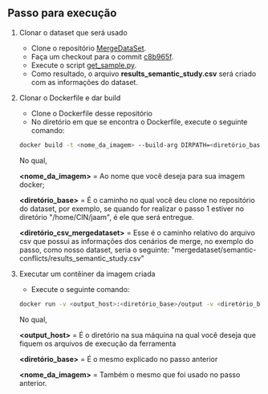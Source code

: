 ## Passo para execução

1. Clonar o dataset que será usado

   - Clone o repositório [MergeDataSet](https://github.com/spgroup/mergedataset).
   - Faça um checkout para o commit  [c8b965f](https://github.com/spgroup/mergedataset/commit/c8b965f71624f0ee3bec197d37ffbb2a9aaba97b).
   - Execute o script [get_sample.py](https://github.com/spgroup/mergedataset/blob/c8b965f71624f0ee3bec197d37ffbb2a9aaba97b/semantic-conflicts/get_sample.py).
   - Como resultado, o arquivo **results_semantic_study.csv** será criado com as informações do dataset.

2. Clonar o Dockerfile e dar build

   - Clone o Dockerfile desse repositório
   - No diretório em que se encontra o Dockerfile, execute o seguinte comando:

   ```bash
   docker build -t <nome_da_imagem> --build-arg DIRPATH=<diretório_base> --build-arg DEST_CSV=<diretório_csv_mergedataset> .
   ```

   No qual,

   **<nome_da_imagem>** = Ao nome que você deseja para sua imagem docker;

   **<diretório_base>** = É o caminho no qual você deu clone no repositório do dataset, por exemplo, se quando for realizar o passo 1 estiver no diretório "/home/CIN/jaam", é ele que será entregue.

   **<diretório_csv_mergedataset>** = Esse é o caminho relativo do arquivo csv que possui as informações dos cenários de merge, no exemplo do passo, como nosso dataset, seria o seguinte: "mergedataset/semantic-conflicts/results_semantic_study.csv"

3. Executar um contêiner da imagem criada

   -  Execute o seguinte comando:

   ```bash
   docker run -v <output_host>:<diretório_base>/output -v <diretório_base>/mergedataset:<diretório_base>/mergedataset <nome_da_imagem> <diretório_base>/infra/SMAT/nimrod/proj/semantic_study.py
   ```

   No qual, 

   **<output_host>** = É o diretório na sua máquina na qual você deseja que fiquem os arquivos de execução da ferramenta

   **<diretório_base>** = É o mesmo explicado no passo anterior

   **<nome_da_imagem>** = Também o mesmo que foi usado no passo anterior.
